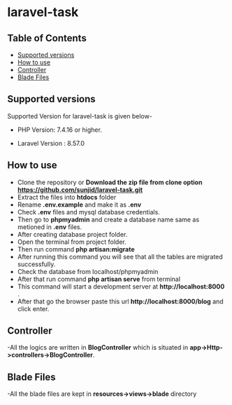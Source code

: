 # laravel-task
 ## Table of Contents  
- [Supported versions](#supported-versions)  
- [How to use](#how-to-use)
- [Controller](#Controller)
- [Blade Files](#blade-Files)

## Supported versions

Supported Version for laravel-task is given below-
    
- PHP Version: 7.4.16 or higher. 

- Laravel Version : 8.57.0

## How to use

- Clone the repository or  __Download the zip file from clone option https://github.com/sunjid/laravel-task.git__
- Extract the files into __htdocs__ folder
- Rename __.env.example__ and make it as __.env__
- Check __.env__ files and  mysql database credentials.
- Then go to __phpmyadmin__ and create a database name same as metioned in __.env__ files.
- After creating database project folder.
- Open the terminal from project folder. 
- Then run command __php artisan:migrate__ 
- After running this command you will see that all the tables are migrated successfully.
- Check the database from localhost/phpmyadmin
- After that run command __php artisan serve__ from terminal 
- This command will start a development server at __http://localhost:8000__ .   
- After that go the browser paste this url __http://localhost:8000/blog__  and click enter.

## Controller
 -All the logics are written in __BlogController__  which is situated in __app->Http->controllers->BlogController__.
 
 ## Blade Files
 -All the blade files are kept in __resources->views->blade__ directory
